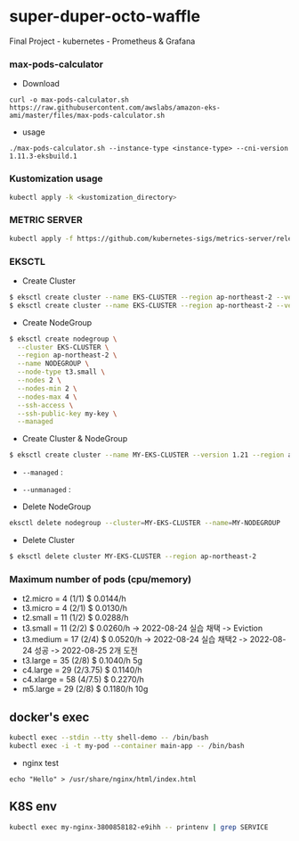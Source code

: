 # super-duper-octo-waffle
Final Project - kubernetes - Prometheus &amp; Grafana

### max-pods-calculator
* Download
~~~
curl -o max-pods-calculator.sh https://raw.githubusercontent.com/awslabs/amazon-eks-ami/master/files/max-pods-calculator.sh
~~~

* usage
~~~
./max-pods-calculator.sh --instance-type <instance-type> --cni-version 1.11.3-eksbuild.1
~~~

### Kustomization usage

``` bash
kubectl apply -k <kustomization_directory>
```


### METRIC SERVER

``` bash
kubectl apply -f https://github.com/kubernetes-sigs/metrics-server/releases/download/v0.6.1/components.yaml
```


### EKSCTL 

* Create Cluster
``` bash 
$ eksctl create cluster --name EKS-CLUSTER --region ap-northeast-2 --version 1.21 --vpc-public-subnets subnet-05ad9b35153354dbc,subnet-0ab239ec58982fb8c --without-nodegroup
$ eksctl create cluster --name EKS-CLUSTER --region ap-northeast-2 --version 1.21 --without-nodegroup
```

* Create NodeGroup
``` bash
$ eksctl create nodegroup \
  --cluster EKS-CLUSTER \
  --region ap-northeast-2 \
  --name NODEGROUP \
  --node-type t3.small \
  --nodes 2 \
  --nodes-min 2 \
  --nodes-max 4 \
  --ssh-access \
  --ssh-public-key my-key \
  --managed
```

* Create Cluster & NodeGroup
```bash
$ eksctl create cluster --name MY-EKS-CLUSTER --version 1.21 --region ap-northeast-2 --nodegroup-name MY-NODEGROUP --node-type t3.medium --nodes 2 --nodes-min 2 --nodes-max 2 --ssh-access --ssh-public-key my-key --managed
```

* `--managed`   : 
* `--unmanaged` : 

* Delete NodeGroup
``` bash
eksctl delete nodegroup --cluster=MY-EKS-CLUSTER --name=MY-NODEGROUP
```

* Delete Cluster 
``` bash
$ eksctl delete cluster MY-EKS-CLUSTER --region ap-northeast-2
```

### Maximum number of pods (cpu/memory)
* t2.micro  = 4  (1/1)    $ 0.0144/h
* t3.micro  = 4  (2/1)    $ 0.0130/h
* t2.small  = 11 (1/2)    $ 0.0288/h
* t3.small  = 11 (2/2)    $ 0.0260/h -> 2022-08-24 실습 채택 -> Eviction
* t3.medium = 17 (2/4)    $ 0.0520/h -> 2022-08-24 실습 채택2 -> 2022-08-24 성공 -> 2022-08-25 2개 도전
* t3.large  = 35 (2/8)    $ 0.1040/h 5g
* c4.large  = 29 (2/3.75) $ 0.1140/h 
* c4.xlarge = 58 (4/7.5)  $ 0.2270/h
* m5.large  = 29 (2/8)    $ 0.1180/h 10g


## docker's exec
``` bash
kubectl exec --stdin --tty shell-demo -- /bin/bash
kubectl exec -i -t my-pod --container main-app -- /bin/bash
```

* nginx test
```
echo "Hello" > /usr/share/nginx/html/index.html
```


## K8S env
``` bash
kubectl exec my-nginx-3800858182-e9ihh -- printenv | grep SERVICE
```